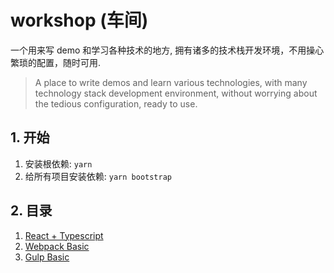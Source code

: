 # workshop (车间)

一个用来写 demo 和学习各种技术的地方, 拥有诸多的技术栈开发环境，不用操心繁琐的配置，随时可用.

> A place to write demos and learn various technologies, with many technology stack development environment, without worrying about the tedious configuration, ready to use.

## 1. 开始

1. 安装根依赖: `yarn`
2. 给所有项目安装依赖: `yarn bootstrap`

## 2. 目录

1. [React + Typescript](/packages/react-typescript)
2. [Webpack Basic](/packages/webpack-basic)
3. [Gulp Basic](/packages/gulp-basic)
